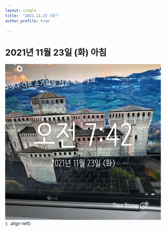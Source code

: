 ```yaml
---
layout: single
title:  "2021.11.23 (화)"
author_profile: true

---
```


# 2021년 11월 23일 (화) 아침
![image](/assets/images/morning/20211123.jpg)
{: .align-left}
